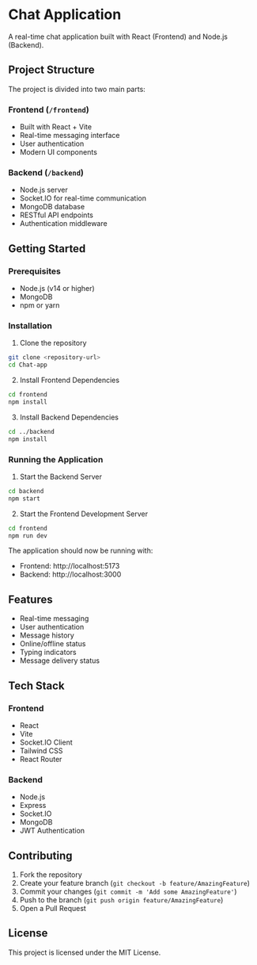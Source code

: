 # Chat Application

A real-time chat application built with React (Frontend) and Node.js (Backend).

## Project Structure

The project is divided into two main parts:

### Frontend (`/frontend`)
- Built with React + Vite
- Real-time messaging interface
- User authentication
- Modern UI components

### Backend (`/backend`)
- Node.js server
- Socket.IO for real-time communication
- MongoDB database
- RESTful API endpoints
- Authentication middleware

## Getting Started

### Prerequisites
- Node.js (v14 or higher)
- MongoDB
- npm or yarn

### Installation

1. Clone the repository
```bash
git clone <repository-url>
cd Chat-app
```

2. Install Frontend Dependencies
```bash
cd frontend
npm install
```

3. Install Backend Dependencies
```bash
cd ../backend
npm install
```

### Running the Application

1. Start the Backend Server
```bash
cd backend
npm start
```

2. Start the Frontend Development Server
```bash
cd frontend
npm run dev
```

The application should now be running with:
- Frontend: http://localhost:5173
- Backend: http://localhost:3000

## Features

- Real-time messaging
- User authentication
- Message history
- Online/offline status
- Typing indicators
- Message delivery status

## Tech Stack

### Frontend
- React
- Vite
- Socket.IO Client
- Tailwind CSS
- React Router

### Backend
- Node.js
- Express
- Socket.IO
- MongoDB
- JWT Authentication

## Contributing

1. Fork the repository
2. Create your feature branch (`git checkout -b feature/AmazingFeature`)
3. Commit your changes (`git commit -m 'Add some AmazingFeature'`)
4. Push to the branch (`git push origin feature/AmazingFeature`)
5. Open a Pull Request

## License

This project is licensed under the MIT License. 